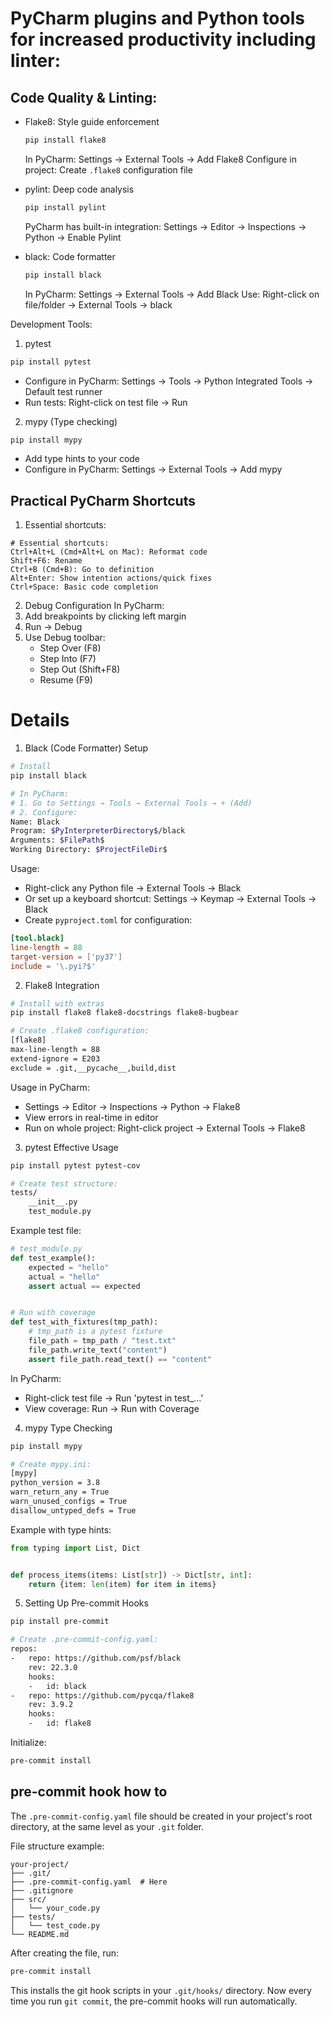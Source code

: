 # PyCharm plugins and Python tools for increased productivity including linter:

## Code Quality & Linting:

- Flake8: Style guide enforcement
  ```bash
  pip install flake8
  ```
  In PyCharm: Settings → External Tools → Add Flake8
  Configure in project: Create `.flake8` configuration file

- pylint: Deep code analysis
  ```bash
  pip install pylint
  ```
  PyCharm has built-in integration: Settings → Editor → Inspections → Python → Enable Pylint

- black: Code formatter
  ```bash
  pip install black
  ```
  In PyCharm: Settings → External Tools → Add Black
  Use: Right-click on file/folder → External Tools → black

Development Tools:

1. pytest

```bash
pip install pytest
```

- Configure in PyCharm: Settings → Tools → Python Integrated Tools → Default test runner
- Run tests: Right-click on test file → Run

2. mypy (Type checking)

```bash
pip install mypy
```

- Add type hints to your code
- Configure in PyCharm: Settings → External Tools → Add mypy

## Practical PyCharm Shortcuts

1. Essential shortcuts:

```
# Essential shortcuts:
Ctrl+Alt+L (Cmd+Alt+L on Mac): Reformat code
Shift+F6: Rename
Ctrl+B (Cmd+B): Go to definition
Alt+Enter: Show intention actions/quick fixes
Ctrl+Space: Basic code completion
```

2. Debug Configuration
   In PyCharm:
1. Add breakpoints by clicking left margin
2. Run → Debug
3. Use Debug toolbar:
    - Step Over (F8)
    - Step Into (F7)
    - Step Out (Shift+F8)
    - Resume (F9)

# Details

1. Black (Code Formatter) Setup

```bash
# Install
pip install black

# In PyCharm:
# 1. Go to Settings → Tools → External Tools → + (Add)
# 2. Configure:
Name: Black
Program: $PyInterpreterDirectory$/black
Arguments: $FilePath$
Working Directory: $ProjectFileDir$
```

Usage:

- Right-click any Python file → External Tools → Black
- Or set up a keyboard shortcut: Settings → Keymap → External Tools → Black
- Create `pyproject.toml` for configuration:

```toml
[tool.black]
line-length = 88
target-version = ['py37']
include = '\.pyi?$'
```

2. Flake8 Integration

```bash
# Install with extras
pip install flake8 flake8-docstrings flake8-bugbear

# Create .flake8 configuration:
[flake8]
max-line-length = 88
extend-ignore = E203
exclude = .git,__pycache__,build,dist
```

Usage in PyCharm:

- Settings → Editor → Inspections → Python → Flake8
- View errors in real-time in editor
- Run on whole project: Right-click project → External Tools → Flake8

3. pytest Effective Usage

```bash
pip install pytest pytest-cov

# Create test structure:
tests/
    __init__.py
    test_module.py
```

Example test file:

```python
# test_module.py
def test_example():
    expected = "hello"
    actual = "hello"
    assert actual == expected


# Run with coverage
def test_with_fixtures(tmp_path):
    # tmp_path is a pytest fixture
    file_path = tmp_path / "test.txt"
    file_path.write_text("content")
    assert file_path.read_text() == "content"
```

In PyCharm:

- Right-click test file → Run 'pytest in test_...'
- View coverage: Run → Run with Coverage

4. mypy Type Checking

```bash
pip install mypy

# Create mypy.ini:
[mypy]
python_version = 3.8
warn_return_any = True
warn_unused_configs = True
disallow_untyped_defs = True
```

Example with type hints:

```python
from typing import List, Dict


def process_items(items: List[str]) -> Dict[str, int]:
    return {item: len(item) for item in items}
```

5. Setting Up Pre-commit Hooks

```bash
pip install pre-commit

# Create .pre-commit-config.yaml:
repos:
-   repo: https://github.com/psf/black
    rev: 22.3.0
    hooks:
    -   id: black
-   repo: https://github.com/pycqa/flake8
    rev: 3.9.2
    hooks:
    -   id: flake8
```

Initialize:

```bash
pre-commit install
```

## pre-commit hook how to

The `.pre-commit-config.yaml` file should be created in your project's root directory, at the same level as your `.git`
folder.

File structure example:

```
your-project/
├── .git/
├── .pre-commit-config.yaml  # Here
├── .gitignore
├── src/
│   └── your_code.py
├── tests/
│   └── test_code.py
└── README.md
```

After creating the file, run:

```bash
pre-commit install
```

This installs the git hook scripts in your `.git/hooks/` directory. Now every time you run `git commit`, the pre-commit
hooks will run automatically.

